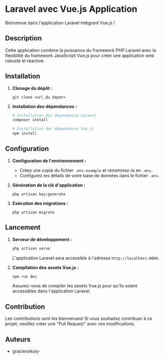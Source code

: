 # Laravel avec Vue.js Application

Bienvenue dans l'application Laravel intégrant Vue.js !

## Description

Cette application combine la puissance du framework PHP Laravel avec la flexibilité du framework JavaScript Vue.js pour créer une application web robuste et réactive.

## Installation

1. **Clonage du dépôt :**

    ```
    git clone <url_du_depot>
    ```

2. **Installation des dépendances :**

    ```bash
    # Installation des dépendances Laravel
    composer install

    # Installation des dépendances Vue.js
    npm install
    ```

## Configuration

1. **Configuration de l'environnement :**

    - Créez une copie du fichier `.env.example` et renommez-la en `.env`.
    - Configurez les détails de votre base de données dans le fichier `.env`.

2. **Génération de la clé d'application :**

    ```
    php artisan key:generate
    ```

3. **Exécution des migrations :**

    ```
    php artisan migrate
    ```

## Lancement

1. **Serveur de développement :**

    ```bash
    php artisan serve
    ```

    L'application Laravel sera accessible à l'adresse `http://localhost:8000`.

2. **Compilation des assets Vue.js :**

    ```bash
    npm run dev
    ```

    Assurez-vous de compiler les assets Vue.js pour qu'ils soient accessibles dans l'application Laravel.

## Contribution

Les contributions sont les bienvenues! Si vous souhaitez contribuer à ce projet, veuillez créer une "Pull Request" avec vos modifications.

## Auteurs

- graciersikuly-
